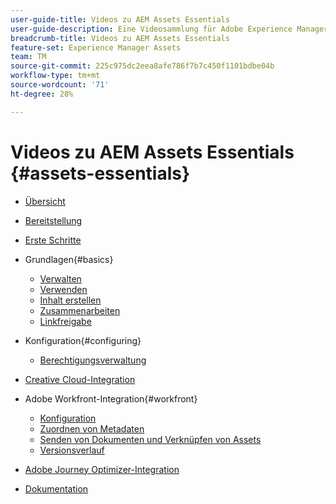 ```yaml
---
user-guide-title: Videos zu AEM Assets Essentials
user-guide-description: Eine Videosammlung für Adobe Experience Manager Assets Essentials.
breadcrumb-title: Videos zu AEM Assets Essentials
feature-set: Experience Manager Assets
team: TM
source-git-commit: 225c975dc2eea8afe786f7b7c450f1101bdbe04b
workflow-type: tm+mt
source-wordcount: '71'
ht-degree: 28%

---
```



# Videos zu AEM Assets Essentials {#assets-essentials}

+ [Übersicht](overview.md)

+ [Bereitstellung](./provisioning.md)
+ [Erste Schritte](./getting-started.md)

+ Grundlagen{#basics}
   + [Verwalten](basics/managing.md)
   + [Verwenden](basics/using.md)
   + [Inhalt erstellen](basics/creating.md)
   + [Zusammenarbeiten](basics/collaborating.md)
   + [Linkfreigabe](basics/link-sharing.md)

+ Konfiguration{#configuring}
   + [Berechtigungsverwaltung](configuring/permissions-management.md)

+ [Creative Cloud-Integration](integrations/creative-cloud.md)

+ Adobe Workfront-Integration{#workfront}
   + [Konfiguration](./integrations/workfront/configure.md)
   + [Zuordnen von Metadaten](./integrations/workfront/map-metadata.md)
   + [Senden von Dokumenten und Verknüpfen von Assets](./integrations/workfront/link-send.md)
   + [Versionsverlauf](./integrations/workfront/versions.md)

+ [Adobe Journey Optimizer-Integration](https://experienceleague.adobe.com/docs/journey-optimizer-learn/tutorials/create-messages/create-email-content-with-the-message-editor.html?lang=de)

+ [Dokumentation](https://experienceleague.adobe.com/docs/experience-manager-assets-essentials/help/introduction.html)